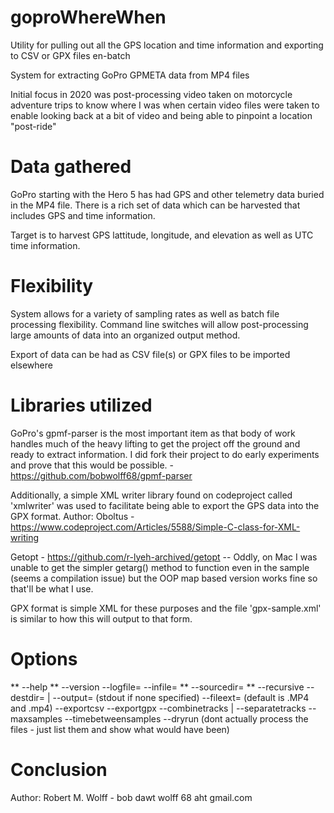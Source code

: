 # goproWhereWhen
 Utility for pulling out all the GPS location and time information and exporting to CSV or GPX files en-batch

 System for extracting GoPro GPMETA data from MP4 files

 Initial focus in 2020 was post-processing video taken on motorcycle adventure
 trips to know where I was when certain video files were taken to enable looking
 back at a bit of video and being able to pinpoint a location "post-ride"

# Data gathered
 GoPro starting with the Hero 5 has had GPS and other telemetry data buried in the MP4 file.
 There is a rich set of data which can be harvested that includes GPS and time information.

 Target is to harvest GPS lattitude, longitude, and elevation as well as UTC time information.

# Flexibility
 System allows for a variety of sampling rates as well as batch file processing flexibility.
 Command line switches will allow post-processing large amounts of data into an organized output method.

 Export of data can be had as CSV file(s) or GPX files to be imported elsewhere

# Libraries utilized
 GoPro's gpmf-parser is the most important item as that body of work handles much of the heavy lifting
 to get the project off the ground and ready to extract information. I did fork their project to do 
 early experiments and prove that this would be possible. - https://github.com/bobwolff68/gpmf-parser

 Additionally, a simple XML writer library found on codeproject called 'xmlwriter' was used to facilitate
 being able to export the GPS data into the GPX format. Author: Oboltus - https://www.codeproject.com/Articles/5588/Simple-C-class-for-XML-writing

 Getopt - https://github.com/r-lyeh-archived/getopt -- Oddly, on Mac I was unable to get the simpler
 getarg() method to function even in the sample (seems a compilation issue) but the OOP map based version
 works fine so that'll be what I use.

 GPX format is simple XML for these purposes and the file 'gpx-sample.xml' is similar to how this will output to that form.

# Options
** --help
** --version
 --logfile=
 --infile=
** --sourcedir=
** --recursive
 --destdir= | --output= (stdout if none specified)
 --fileext=  (default is .MP4 and .mp4)
 --exportcsv
 --exportgpx
 --combinetracks | --separatetracks
 --maxsamples
 --timebetweensamples
 --dryrun (dont actually process the files - just list them and show what would have been)


# Conclusion
 Author: Robert M. Wolff - bob dawt wolff 68 aht gmail.com
